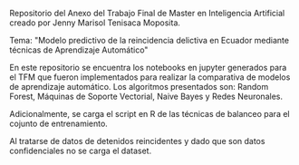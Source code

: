 Repositorio del Anexo del Trabajo Final de Master en Inteligencia Artificial creado por Jenny Marisol Tenisaca Moposita.

Tema: "Modelo predictivo de la reincidencia delictiva en Ecuador mediante técnicas de Aprendizaje Automático"

En este repositorio se encuentra los notebooks en jupyter generados para el TFM que fueron implementados para realizar la comparativa
de modelos de aprendizaje automático. Los algoritmos presentados son: Random Forest, 
Máquinas de Soporte Vectorial, Naive Bayes y Redes Neuronales. 

Adicionalmente, se carga el script en R de las técnicas de balanceo para el cojunto de entrenamiento. 

Al tratarse de datos de detenidos reincidentes y dado que son datos confidenciales no se carga el dataset. 